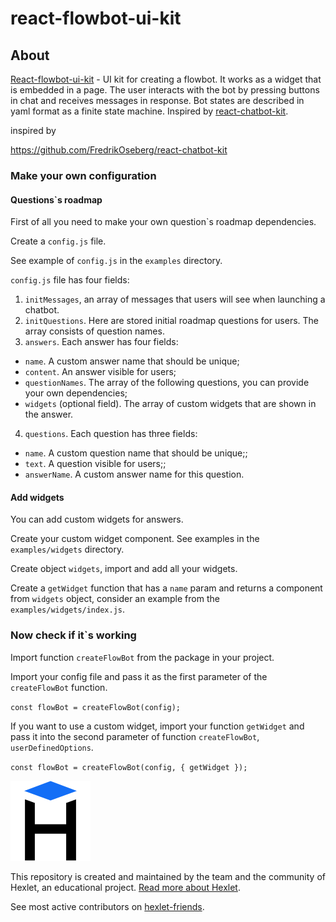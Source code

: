 # react-flowbot-ui-kit

## About

[React-flowbot-ui-kit](https://github.com/Hexlet/react-flowbot-ui-kit) - UI kit for creating a flowbot. It works as a widget that is embedded in a page. The user interacts with the bot by pressing buttons in chat and receives messages in response. Bot states are described in yaml format as a finite state machine. Inspired by [react-chatbot-kit](https://github.com/FredrikOseberg/react-chatbot-kit).

inspired by

https://github.com/FredrikOseberg/react-chatbot-kit

### Make your own configuration

#### Questions`s roadmap

First of all you need to make your own question`s roadmap dependencies.

Create a `config.js` file.

See example of `config.js` in the `examples` directory.

`config.js` file has four fields:

1) `initMessages`, an array of messages that users will see when launching a chatbot.
2) `initQuestions`. Here are stored initial roadmap questions for users. The array consists of question names.
3) `answers`. Each answer has four fields:
* `name`. A custom answer name that should be unique;
* `content`. An answer visible for users;
* `questionNames`. The array of the following questions, you can provide your own dependencies;
* `widgets` (optional field). The array of custom widgets that are shown in the answer.
4) `questions`. Each question has three fields:
* `name`. A custom question name that should be unique;;
* `text`. A question visible for users;;
* `answerName`. A custom answer name for this question.

#### Add widgets

You can add custom widgets for answers.

Create your custom widget component. See examples in the `examples/widgets` directory.

Create object `widgets`, import and add all your widgets. 

Create a `getWidget` function that has a `name` param  and returns a component from `widgets` object, consider an example from the `examples/widgets/index.js`.

### Now check if it`s working

Import function `createFlowBot` from the package in your project.

Import your config file and pass it as the first parameter of the `createFlowBot` function.

`const flowBot = createFlowBot(config);`

If you want to use a custom widget, import your function `getWidget` and pass it into the second parameter of function `createFlowBot`, `userDefinedOptions`.

`const flowBot = createFlowBot(config, { getWidget });`


[![Hexlet Ltd. logo](https://raw.githubusercontent.com/Hexlet/assets/master/images/hexlet_logo128.png)](https://hexlet.io?utm_source=github&utm_medium=link&utm_campaign=exercises-javascript)

This repository is created and maintained by the team and the community of Hexlet, an educational project. [Read more about Hexlet](https://hexlet.io?utm_source=github&utm_medium=link&utm_campaign=exercises-javascript).

See most active contributors on [hexlet-friends](https://friends.hexlet.io/).
